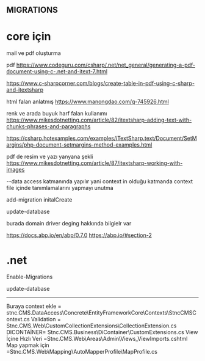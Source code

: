 ﻿
## MIGRATIONS

# core  için 

mail ve pdf oluşturma 

pdf 
https://www.codeguru.com/csharp/.net/net_general/generating-a-pdf-document-using-c-.net-and-itext-7.html

https://www.c-sharpcorner.com/blogs/create-table-in-pdf-using-c-sharp-and-itextsharp

html falan anlatmış 
https://www.manongdao.com/q-745926.html

renk ve arada buyuk harf falan kullanımı 
https://www.mikesdotnetting.com/article/82/itextsharp-adding-text-with-chunks-phrases-and-paragraphs

https://csharp.hotexamples.com/examples/iTextSharp.text/Document/SetMargins/php-document-setmargins-method-examples.html

pdf de resim ve yazı yanyana şekli
https://www.mikesdotnetting.com/article/87/itextsharp-working-with-images

--data access katmanında yapılır yani context in olduğu katmanda 
context file içinde tanımlamalarını yapmayı unutma 

add-migration initalCreate

update-database

burada domain driver deging hakkında bilgielr var 

https://docs.abp.io/en/abp/0.7.0
https://abp.io/#section-2 


# .net 

Enable-Migrations

update-database 

---------------------------

Buraya context ekle  = stnc.CMS.DataAccess\Concrete\EntityFrameworkCore\Contexts\StncCMSContext.cs
Validation = Stnc.CMS.Web\CustomCollectionExtensions\CollectionExtension.cs
DICONTAİNER= Stnc.CMS.Business\DiContainer\CustomExtensions.cs
View İçine Hızlı Veri =Stnc.CMS.Web\Areas\Admin\Views\_ViewImports.cshtml 
Map yapmak için =Stnc.CMS.Web\Mapping\AutoMapperProfile\MapProfile.cs

